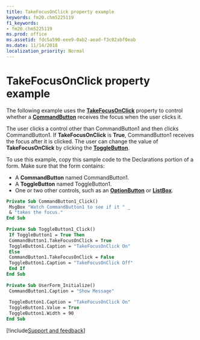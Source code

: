 ```yaml
---
title: TakeFocusOnClick property example
keywords: fm20.chm5225119
f1_keywords:
- fm20.chm5225119
ms.prod: office
ms.assetid: fdc5a590-eee9-0ab2-aead-f3c02abf0eab
ms.date: 11/14/2018
localization_priority: Normal
---
```



# TakeFocusOnClick property example

The following example uses the **[TakeFocusOnClick](takefocusonclick-property.md)** property to control whether a **[CommandButton](commandbutton-control.md)** receives the focus when the user clicks it. 

The user clicks a control other than CommandButton1 and then clicks CommandButton1. If **TakeFocusOnClick** is **True**, CommandButton1 receives the focus after it is clicked. The user can change the value of **TakeFocusOnClick** by clicking the **[ToggleButton](togglebutton-control.md)**.

To use this example, copy this sample code to the Declarations portion of a form. Make sure that the form contains:

- A **CommandButton** named CommandButton1.   
- A **ToggleButton** named ToggleButton1.   
- One or two other controls, such as an **[OptionButton](optionbutton-control.md)** or **[ListBox](listbox-control.md)**.
    

```vb
Private Sub CommandButton1_Click() 
 MsgBox "Watch CommandButton1 to see if it " _ 
 & "takes the focus." 
End Sub 
 
Private Sub ToggleButton1_Click() 
 If ToggleButton1 = True Then 
 CommandButton1.TakeFocusOnClick = True 
 ToggleButton1.Caption = "TakeFocusOnClick On" 
 Else 
 CommandButton1.TakeFocusOnClick = False 
 ToggleButton1.Caption = "TakeFocusOnClick Off" 
 End If 
End Sub 
 
Private Sub UserForm_Initialize() 
 CommandButton1.Caption = "Show Message" 
 
 ToggleButton1.Caption = "TakeFocusOnClick On" 
 ToggleButton1.Value = True 
 ToggleButton1.Width = 90 
End Sub
```

[!include[Support and feedback](~/includes/feedback-boilerplate.md)]